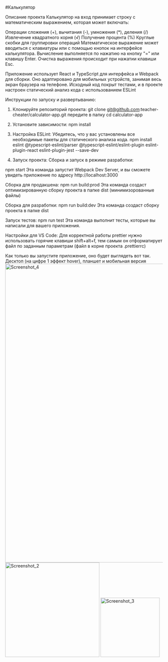 #Калькулятор


Описание проекта
Калькулятор на вход принимает строку с математическим выражением, которая может включать:

Операции сложения (+), вычитания (-), умножения (*), деления (/)
Извлечение квадратного корня (√)
Получение процента (%)
Круглые скобки для группировки операций
Математическое выражение может вводиться с клавиатуры или с помощью кнопок на интерфейсе калькулятора. Вычисление выполняется по нажатию на кнопку "=" или клавишу Enter. Очистка выражения происходит при нажатии клавиши Esc.

Приложение использует React и TypeScript для интерфейса и Webpack для сборки. Оно адаптировано для мобильных устройств, занимая весь экран браузера на телефоне. Исходный код покрыт тестами, и в проекте настроен статический анализ кода с использованием ESLint

Инструкции по запуску и развертыванию:
1. Клонируйте репозиторий проекта:
git clone git@github.com:teacher-cheater/calculator-app.git
передите в папку cd calculator-app

2. Установите зависимости:
npm install

3. Настройка ESLint:
Убедитесь, что у вас установлены все необходимые пакеты для статического анализа кода.
npm install eslint @typescript-eslint/parser @typescript-eslint/eslint-plugin eslint-plugin-react eslint-plugin-jest --save-dev

4. Запуск проекта:
Сборка и запуск в режиме разработки:

npm start
Эта команда запустит Webpack Dev Server, и вы сможете увидеть приложение по адресу http://localhost:3000

Сборка для продакшена:
npm run build:prod
Эта команда создаст оптимизированную сборку проекта в папке dist (минимизорованные файлы)

Сборка для разработки:
npm run build:dev
Эта команда создаст сборку проекта в папке dist

Запуск тестов:
npm run test
Эта команда выполнит тесты, которые вы написали для вашего приложения.

Настройки для VS Code:
Для корректной работы prettier нужно использовать горячие клавиши shift+alt+f,
тем самым он отформатирует файл по заданным параметрам (файл в корне проекта .prettierrc) 

Как только вы запустите приложение, оно будет выглядеть вот так. 
Десктоп (на цифре 1 эффект hover), планшет и мобильная версия
<img width="951" alt="Screenshot_4" src="https://github.com/user-attachments/assets/0fd24232-25b0-437f-86aa-9f3c91681c4b">
<img width="301" alt="Screenshot_2" src="https://github.com/user-attachments/assets/baa3ffe2-68d0-4f27-9764-2ddc8a3b349a">
<img width="189" alt="Screenshot_3" src="https://github.com/user-attachments/assets/ba6cdbdc-a394-46bc-b460-6f23efd2b1d0">


